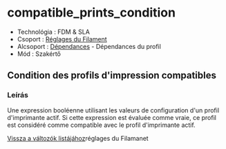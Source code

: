 # compatible\_prints\_condition

* Technológia : FDM & SLA
* Csoport : [Réglages du Filament](../filament_settings/filament_settings.md)
* Alcsoport : [Dépendances](../print_settings/print_settings.md#dépendances) - Dépendances du profil
* Mód : Szakértő

## Condition des profils d'impression compatibles

### Leírás

Une expression booléenne utilisant les valeurs de configuration d'un profil d'imprimante actif. Si cette expression est évaluée comme vraie, ce profil est considéré comme compatible avec le profil d'imprimante actif.

[Vissza a változók listájához](variable_list.md)réglages du Filamanet

